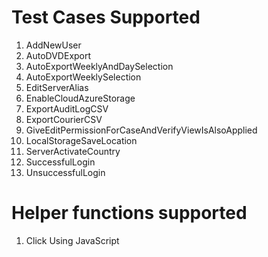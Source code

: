 # Test Cases Supported
1) AddNewUser
2) AutoDVDExport
3) AutoExportWeeklyAndDaySelection
4) AutoExportWeeklySelection
5) EditServerAlias
6) EnableCloudAzureStorage
7) ExportAuditLogCSV
8) ExportCourierCSV
9) GiveEditPermissionForCaseAndVerifyViewIsAlsoApplied
10) LocalStorageSaveLocation
11) ServerActivateCountry
12) SuccessfulLogin
13) UnsuccessfulLogin

# Helper functions supported
1) Click Using JavaScript
